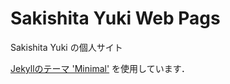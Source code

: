 # Sakishita Yuki Web Pags

Sakishita Yuki の個人サイト

[Jekyllのテーマ 'Minimal'](https://github.com/pages-themes/minimal) を使用しています．

